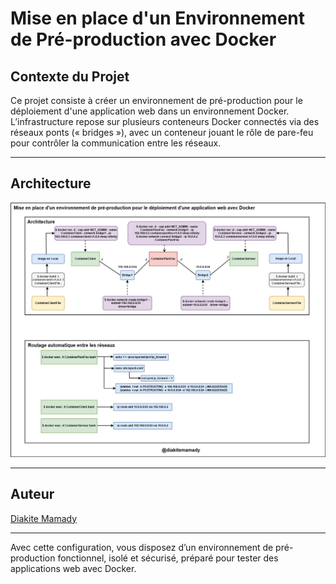# Mise en place d'un Environnement de Pré-production avec Docker

## Contexte du Projet
Ce projet consiste à créer un environnement de pré-production pour le déploiement d'une application web dans un environnement Docker. L’infrastructure repose sur plusieurs conteneurs Docker connectés via des réseaux ponts (« bridges »), avec un conteneur jouant le rôle de pare-feu pour contrôler la communication entre les réseaux.

---

## Architecture
![Architecture](images/Architecture_docker.jpg)

---

## Auteur
[Diakite Mamady](https://github.com/DMamady)

---

Avec cette configuration, vous disposez d’un environnement de pré-production fonctionnel, isolé et sécurisé, préparé pour tester des applications web avec Docker.
